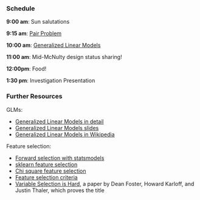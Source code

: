 ### Schedule

**9:00 am**: Sun salutations

**9:15 am**: [Pair Problem](pair.md)

**10:00 am**: [Generalized Linear Models](GLMs.pdf)

**11:00 am**: Mid-McNulty design status sharing!

**12:00pm**: Food!

**1:30 pm**: Investigation Presentation


### Further Resources

GLMs:

 * [Generalized Linear Models in detail](http://www.sagepub.com/upm-data/21121_Chapter_15.pdf)
 * [Generalized Linear Models slides](http://statmath.wu.ac.at/courses/heather_turner/glmCourse_001.pdf)
 * [Generalized Linear Models in Wikipedia](http://en.wikipedia.org/wiki/Generalized_linear_model)


Feature selection:

 * [Forward selection with statsmodels](http://planspace.org/20150423-forward_selection_with_statsmodels/)
 * [sklearn feature selection](http://scikit-learn.org/stable/modules/feature_selection.html)
 * [Chi square feature selection](http://blog.datumbox.com/using-feature-selection-methods-in-text-classification/)
 * [Feature selection criteria](http://blog.datumbox.com/using-feature-selection-methods-in-text-classification/)
 * [Variable Selection is Hard](http://arxiv.org/abs/1412.4832), a paper by Dean Foster, Howard Karloff, and Justin Thaler, which proves the title
